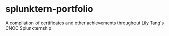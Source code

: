 # splunktern-portfolio
A compilation of certificates and other achievements throughout Lily Tang's CNOC Splunkternship

